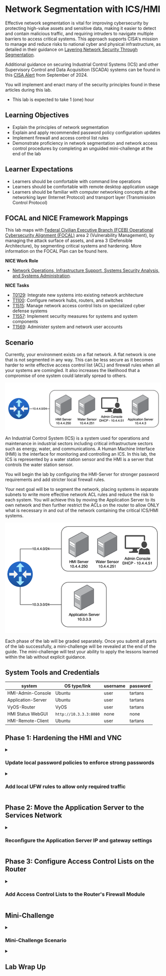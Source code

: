 # Network Segmentation with ICS/HMI

Effective network segmentation is vital for improving cybersecurity by protecting high-value assets and sensitive data, making it easier to detect and contain malicious traffic, and requiring intruders to navigate multiple barriers to access critical systems. This approach supports CISA's mission to manage and reduce risks to national cyber and physical infrastructure, as detailed in their guidance on <a href="https://www.cisa.gov/news-events/news/securing-network-infrastructure-devices" target="_blank">Layering Network Security Through Segmentation</a>.

Additional guidance on securing Industrial Control Systems (ICS) and other Supervisory Control and Data Acquisition (SCADA) systems can be found in this <a href="https://www.cisa.gov/news-events/alerts/2024/09/25/threat-actors-continue-exploit-otics-through-unsophisticated-means" target="_blank">CISA Alert</a> from September of 2024. 

You will implement and enact many of the security principles found in these articles during this lab.

- This lab is expected to take 1 (one) hour

## Learning Objectives

 - Explain the principles of network segmentation
 - Explain and apply recommended password policy configuration updates 
 - Implement firewall and access control list rules
 - Demonstrate proficiency in network segmentation and network access control procedures by completing an unguided mini-challenge at the end of the lab

## Learner Expectations

 - Learners should be comfortable with command line operations
 - Learners should be comfortable with remote desktop application usage
 - Learners should be familiar with computer networking concepts at the networking layer (Internet Protocol) and transport layer (Transmission Control Protocol)

## FOCAL and NICE Framework Mappings

This lab maps with <a href="https://www.cisa.gov/resources-tools/resources/federal-civilian-executive-branch-fceb-operational-cybersecurity-alignment-focal-plan" target="_blank">Federal Civilian Executive Branch (FCEB) Operational Cybersecurity Alignment (FOCAL)</a> area 2 (Vulnerability Management), by managing the attack surface of assets, and area 3 (Defensible Architecture), by segmenting critical systems and hardening. More information on the FOCAL Plan can be found here.

**NICE Work Role**

- <a href="https://niccs.cisa.gov/workforce-development/nice-framework" target="_blank">Network Operations, Infrastructure Support, Systems Security Analysis, and Systems Administration</a>.

**NICE Tasks**

- <a href="https://niccs.cisa.gov/workforce-development/nice-framework" target="_blank">T0129</a>: Integrate new systems into existing network architecture
- <a href="https://niccs.cisa.gov/workforce-development/nice-framework" target="_blank">T1100</a>: Configure network hubs, routers, and switches
- <a href="https://niccs.cisa.gov/workforce-development/nice-framework" target="_blank">T1515</a>: Manage network access control lists on specialized cyber defense systems
- <a href="https://niccs.cisa.gov/workforce-development/nice-framework" target="_blank">T1557</a>: Implement security measures for systems and system components
- <a href="https://niccs.cisa.gov/workforce-development/nice-framework" target="_blank">T1569</a>: Administer system and network user accounts

<!-- cut -->

## Scenario

Currently, your environment exists on a flat network. A flat network is one that is not segmented in any way. This can be less secure as it becomes harder to write effective access control list (ACL) and firewall rules when all your systems are comingled. It also increases the likelihood that a compromise of one system could laterally spread to others.

![networkdiagram1.png](./img/networkdiagram1.png)

An Industrial Control System (ICS) is a system used for operations and maintenance in industrial sectors including critical infrastructure sectors such as energy, water, and communications. A Human Machine Interface (HMI) is the interface for monitoring and controlling an ICS. In this lab, the ICS is represented by a water station sensor and the HMI is a server that controls the water station sensor.

You will begin the lab by configuring the HMI-Server for stronger password requirements and add stricter local firewall rules.

Your next goal will be to segment the network, placing systems in separate subnets to write more effective network ACL rules and reduce the risk to each system. You will achieve this by moving the Application Server to its own network and then further restrict the ACLs on the router to allow ONLY what is necessary in and out of the network containing the critical ICS/HMI systems.

![networkdiagram2.png](./img/networkdiagram2.png)

Each phase of the lab will be graded separately. Once you submit all parts of the lab successfully, a mini-challenge will be revealed at the end of the guide. The mini-challenge will test your ability to apply the lessons learned within the lab without explicit guidance.

## System Tools and Credentials

| system | OS type/link |  username | password |
|--------|---------|-----------|----------|
| HMI-Admin-Console | Ubuntu | user | tartans|
| Application-Server | Ubuntu |user | tartans|
| VyOS-Router | VyOS | user | tartans |
| HMI Status WebGUI | `http://10.3.3.3:8080` | none | none |
| HMI-Remote-Client | Ubuntu | user | tartans|

## Phase 1: Hardening the HMI and VNC


<details>
<summary>
<h3>Update local password policies to enforce strong passwords</h3>
</summary>
<p>

| &#128270; INFORMATION |
|---|
|_Based on recent <a href="https://pages.nist.gov/800-63-3/sp800-63b.html" target="_blank">National Institute for Standards and Technology guidance</a> on passwords, longer passwords are preferred to more complex passwords. Complexity can make passwords harder to remember, but longer passwords still add additional protection against brute force password-guessing._ |

For this lab, you will be implementing a new password policy using Pluggable Authentication Modules (PAM). For the sake of simplicity, the new policy will require that all passwords are at least 8 characters long and disallow passwords that use consecutively repeating characters, e.g. `aaaa` (which is also a recommendation by NIST).

1. Open the `HMI-Admin-Console` and open the Terminal:

![terminal-icon.png](./img/terminal-icon.png)

| &#128270; INFORMATION |
|---|
|_VNC, or Virtual Network Computing, is often used to interact with remote systems through a desktop-like environment. VNC is the primary method for remotely logging in to a Linux system, and many ISC and HMI systems are based on Unix or Linux operating systems. Since some ICS and HMI systems do not have physical terminals, VNC is an alternate and commonly used method to interact with them._|

2. (**HMI-Admin-Console**) Open a VNC connection to the HMI Server with the command `vncviewer 10.4.4.250:5902`, where 10.4.4.250 is the IP address of the HMI-Server and 5902 is the port.

![s02-image6.png](./img/s02-image6.png)

3. (**HMI-Admin-Console**) Enter the password of `tartans` and click OK to connect. You will then be presented with a pseudo-desktop connection to the HMI-Server.

![s02-image7.png](./img/s02-image7.png)

If you close this window at any time, you will need to repeat steps 2 and 3 to reconnect.

4. (**HMI-Admin-Console, VNC Connection**) From within the VNC connection viewer, open the HMI-Server's Terminal with the icon found in the bottom center of the window.

![s02-image8.png](./img/s02-image8.png)

| &#128270; INFORMATION |
|---|
|_Sometimes, elevated permissions are needed when viewing and modifying files or when running certain commands. In Linux, the `sudo` command (which stands for "superuser *do*") can be used to elevate your permissions temporarily for the single command. This follows the security concept of least-privilege, as you would not want to operate at the system administrator or root user level at all times._|

5. (**HMI-Admin-Console, VNC Connection, Terminal**) Enter the following command in the terminal to open the PAM common password file for editing. Use the sudo password of `tartans` if prompted.

```
sudo nano /etc/pam.d/common-password
```

6. (**HMI-Admin-Console, VNC Connection, Terminal**) Change the line that reads as `password requisite pam_pwquality.so retry=3` to `password requisite pam_pwquality.so retry=3 maxrepeat=3 minlen=8 `.

![s02-image1.png](./img/s02-image1.png)

The `minlen=8` option will require the password to be 8 characters long while the `maxrepeat=3` option will enforce that characters cannot consecutively repeat more than three times.

| &#128270; INFORMATION |
|---|
|_In reality, you would want to use a minimum length greater than 8, but for the lab, this would add complexity each time you need to use the account password. You could also add additional complexity features such as requiring uppercase and lowercase letters, numbers, and special characters and disallow dictionary words._|

Your file should look like the image below.

![s02-image2.png](./img/s02-image2.png)


7. (**HMI-Admin-Console, VNC Connection, Terminal**) Save the common-password file by pressing `CTRL+X` and then type and enter `Y` to confirm saving the changes.

The changes take effect immediately and you should update the current password.

8. (**HMI-Admin-Console, VNC Connection, Terminal**) Type and enter the `passwd` command to update the user account password.

9. (**HMI-Admin-Console, VNC Connection, Terminal**) First, enter the current password of `tartans`.

10. (**HMI-Admin-Console, VNC Connection, Terminal**) At the new password prompt, try to enter the password `passwd` - this should fail because it is not long enough.

11. (**HMI-Admin-Console, VNC Connection, Terminal**) Try to enter the password `aaaabbbbcccc` - this should fail also, because while it is 12 characters long, it has multiple repeating characters.

![s02-image3.png](./img/s02-image3.png)

12. (**HMI-Admin-Console, VNC Connection, Terminal**) Finally, enter and then retype/confirm the following password, which should succeed: `tartans1`

![s02-image4.png](./img/s02-image4.png)

*Note that future instructions will assume the password has been changed to `tartans1` from this point forward.*

To update the vncpasswd, you must specifically update it as it uses its own authentication file for password checking.

13. (**HMI-Admin-Console, VNC Connection, Terminal**) Run the command `vncpasswd` and enter and confirm the same password as above: `tartans1`. When asked if you would like to enter a view-only password, select option `n` and press Enter.

This will update the VNC password the next time you attempt to connect, though there is no reason to disconnect your VNC session to the HMI Server at this time.

| &#128270; INFORMATION |
|---|
|_This process creates or updates a `passwd` file on the HMI-Server that is unique to the account of `user`. This file is located at /home/user/.vnc/ and the VNC service running on port 5902 is specifically tied to this user account as well. In operational instances where VNC is in use, Multi-Factor Authentication should be leveraged whenever possible._|

#### Grading Check

(**HMI-Admin-Console, Firefox**) To check your work, browse to the grading page at `https://skills.hub/lab/tasks` or `(https://10.5.5.5/lab/tasks)` from the HMI-Admin-Console desktop (not from within the VNC connection). Click the `Submit/Re-Grade Tasks` button to trigger the grading checks. Refresh the results after a few moments to see your results.

![grading.png](./img/grading.png)
 
Grading Check 1: Update the HMI Server's password policy
 - Update the local password policy correctly

Grading Check 2: Update the password for user's local account and VNC account
 - Update the local user account password to `tartans1`
 - Update the VNC account password to match (`tartans1`)

`Copy the token or flag strings to the corresponding question submission field to receive credit.`

`You should complete the first two grading checks before moving on to the next section.`

</p>
</details>

<details>
<summary>
<h3>Add local UFW rules to allow only required traffic</h3>
</summary>
</p>

Next, you will create local Ubuntu uncomplicated firewall (ufw) rules to restrict the network access to the HMI-Server to only what is required:
 - Allow VNC requests from the HMI-Admin-Console at 10.4.4.51 over port 5902
 - Allow control communications to and from the water station sensor system at 10.4.4.251 over port 5000
 - Allow communications to the Application Server at 10.3.3.3 over port 5000 to post status updates
 - Deny all other incoming or outgoing traffic to/from the HMI-Server

*For the purpose of this lab, you will only update the HMI-Server's local firewall rules, assuming that the water station sensor is already configured approriately.*

You do this to better protect the critical HMI-Server system and water station sensors. With these new rules in place the ONLY system that can access the HMI-Server will be the HMI-Admin-Console over VNC. You can think of the HMI-Admin-Console as a quasi-air-gapped system for the purpose of interacting with the HMI-Server.

The water station sensor can only communicate with the controller service on the HMI-Server over port 5000 and only when sent an update command from the HMI-Server. This allows the HMI-Server and the water station sensor to update each other.

The HMI-Server can then post the status of the station sensors to the Application Server. This moves the visibility of the station sensor statuses to something outside of the HMI network, reducing the traffic that is required within the HMI network and minimizing the footprint of the systems within.

Lastly, you will deny or block all other traffic to or from the HMI-Server, which is the standard final rule in any good firewall or ACL ruleset. This rule enacts the zero trust principle of deny by default.

1. (**HMI-Admin-Console, VNC Connection, Terminal**) Still connected to the HMI Server via VNC, in the terminal session, add the following ufw rule to allow VNC connections inbound from only the HMI-Admin-Console system and then allow those established connections as long as they remain active:

```
sudo ufw allow from 10.4.4.51 to any port 5902 proto tcp
```

![s02-image9.png](./img/s02-image9.png)

2. (**HMI-Admin-Console, VNC Connection, Terminal**) Still in the terminal session, add the following ufw rule to allow the HMI Server to send status updates to the web management system and allow those established connections as long as they remain active.:

```
sudo ufw allow out to 10.3.3.3 port 8080 proto tcp
```

![s02-image10.png](./img/s02-image10.png)

3. (**HMI-Admin-Console, VNC Connection, Terminal**) Still in the terminal session, add the following ufw rules to allow communications between the HMI Server and the water station sensor over port 5000 for control and status updates.:

```
sudo ufw allow out to 10.4.4.251 port 5000 proto tcp
sudo ufw allow in from 10.4.4.251 to any port 5000 proto tcp
```

![s02-image11.png](./img/s02-image11.png)

4. (**HMI-Admin-Console, VNC Connection, Terminal**) Still in the terminal session, add the following ufw rules to block any other types of traffic, ingoing or outgoing, to or from the HMI Server to better minimize its surface area on the network.:

```
sudo ufw default deny incoming
sudo ufw default deny outgoing
```

![s02-image12.png](./img/s02-image12.png)

5. (**HMI-Admin-Console, VNC Connection, Terminal**)Lastly, in the terminal session, enter the following commands to enable the ufw firewall.

```
sudo ufw enable
```

![s02-image13.png](./img/s02-image13.png)

You can check the status of the current rules by entering the command:

```
sudo ufw status verbose
```

![s2-image28.png](./img/s2-image28.png)

**NOTE: There is a rule in the HMI Server's UFW to allow SSH connections from the Skills Hub (10.5.5.5) for grading purposes only. This is accounted for in any grading checks that validate the state of your lab environment. You should not remove or disable this rule at any time.**

If all has gone according to plan, you should still be connected to the HMI-Server and be able to reconnect at will, as long as you use the new password of `tartans1`.

6. (**HMI-Admin-Console, VNC Connection**) To test whether the HMI-Server can still talk to the water station sensor, open the `Connector` application on the HMI-Server Desktop.

![connector.png](./img/connector.png)

If you simply type the command `get` in the connector terminal you will see a list of the water station sensors and their current statuses. The fact that this connecion worked means your UFW rules did not accidentally break connectivity.

![s02-image26.png](./img/s02-image26.png)

7. (**HMI-Admin-Console, VNC Connection, Connector**)Update the current temperature of the reservoir behind station sensor 1 (Twlight Falls) with the following command:

```
update {"id":"1","temp":"75"}
```

![s02-image27.png](./img/s02-image27.png)

You will use this value to validate the staus updates on the status web site in a later step.

This concludes our work on the HMI-Server.

#### Grading Check

(**HMI-Admin-Console, Firefox**) To check your work, browse to the grading page at `https://skills.hub/lab/tasks` or `(https://10.5.5.5/lab/tasks)` from the HMI-Admin-Console desktop (not from within the VNC connection). Click the `Submit/Re-Grade Tasks` button to trigger the grading checks. Refresh the results after a few moments to see your results.

The grading page should show the results of the following items as now being passed successfully.

Grading Check 3: Update and apply the HMI Server's local UFW rules.
 - The HMI Server can still communicate with the water station sensor and vice versa
 - Only the Admin Console can connect over VNC to the HMI Server
 - The HMI Server accepts no other connections locally on the 10.4.4.0/24 network

`Copy the token or flag strings to the corresponding question submission fields to receive credit.`

`You should complete all phase 1 tasks before moving on to phase 2. Successfully submitting the correct answers for phase 1 will unlock the question set for phase 2.`

**Will update this if/when we know auto-submissions will not affect the releasing of question sets prematurely.**

</p>
</details>

## Phase 2: Move the Application Server to the Services Network

<details>
<summary>
<h3>Reconfigure the Application Server IP and gateway settings</h3>
</summary>
</p>

In preparation to change the network for the Application Server, it has been connected to the new network on its first networking interface `ens32`. You can effectively move the system in the lab by disabling the interface connected to the HMI network and enabling the interface connected to the Services network, where it belongs.

1. Open the `Application-Server` console and login with the username `user` and the password `tartans`.

2. (**Application Server**) At the command prompt, type and enter the following command, using the sudo password of `tartans` if prompted. This will allow you to modify the existing network configuration file for the system.

```
sudo nano /etc/netplan/01-netcfg.yaml
```

The current netplan configuration file consists of the following:

```
network:
  version: 2
  renderer: networkd
  ethernets:
    ens32:
      dhcp4: no
      dhcp6: no
      optional: true
    ens33:
      dhcp4: no
      addresses:
        - 10.4.4.3/24
      gateway4: 10.4.4.1
      nameservers:
        addresses:
          - 10.5.5.5
          - 10.0.0.1
```

In this configuration the first interface (connected to the new services network) is effectively disabled and the second interface (connected to the HMI network) uses the address of 10.4.4.3 and points to the gateway of 10.4.4.1.

3. (**Application Server**) Edit the netplan configuration file to match the following and note that the interface order has been swapped intentionally to save on typing (the order of interfaces does not matter when creating netplan configuration files). These changes will instead disable the second interface connected to the HMI network and enable the first interface connected to the new services network. It also applies a new address of 10.3.3.3 and a gateway of 10.3.3.1 to this new interface.

```
network:
  version: 2
  renderer: networkd
  ethernets:
    ens33:
      dhcp4: no
      dhcp6: no
      optional: true
    ens32:
      dhcp4: no
      addresses:
        - 10.3.3.3/24
      gateway4: 10.3.3.1
      nameservers:
        addresses:
          - 10.5.5.5
          - 10.0.0.1
```

4. (**Application Server**) Save the file by pressing `CTRL+X` and then type and enter `Y` to confirm saving the changes.

5. (**Application Server**) Apply the new changes with the command:

```
sudo netplan apply
```

6. (**Application Server**) Verify the changes are correct with the command `ip a`. You should see something similar to the image below.

![s02-image20.png](./img/s02-image20.png)

The new address of `10.3.3.3/24` should be applied to interface `ens32` and there should be no IPv4 address applied to interface `ens33`.

Recall the updated network diagram now that the application server has been moved successfully.

![networkdiagram2.png](./img/networkdiagram2.png)

7. (**Application Server**) Restart the status page service with the following command:

```
sudo systemctl restart hmi.service
```

If successful, you should see no additional output.

You can now verify that the status page on the Application Server recieved the previous update to sensor 1's temperature, and that the site is accessible at the new address of 10.3.3.3 over port 8080.

8. (**HMI-Admin-Console, Firefox**) Open Firefox from the HMI-Admin-Console Desktop (not within the VNC session) and browse to `http://10.3.3.3:8080`.

![s02-image29.png](./img/s02-image29.png)

You should see the updated temperature value of 75 reflected in the displayed status.

#### Grading Check
(**HMI-Admin-Console, Firefox**) To check your work, browse to the grading page at `https://skills.hub/lab/tasks` or `(https://10.5.5.5/lab/tasks)` from the HMI-Admin-Console desktop (not from within the VNC connection). Click the `Submit/Re-Grade Tasks` button to trigger the grading checks. Refresh the results after a few moments to see your results.

![grading2.png](./img/grading2.png)

Grading Check 4: Move the Application Server to the Services network at IP address 10.3.3.3
 - The Application Server has the correct IP address of `10.3.3.3/24` and its website can be reached at `http://10.3.3.3:8080`
 - The HMI Server can now successfully POST to the Application Server site at its new address

`Copy the token or flag strings to the corresponding question submission fields to receive credit.`

`You should complete all phase 2 tasks before moving on to phase 3. Successfully submitting the correct answers for phase 2 will unlock the question set for phase 3.`

</p>
</details>

## Phase 3: Configure Access Control Lists on the Router

<details>
<summary>
<h3>Add Access Control Lists to the Router's Firewall Module</h3>
</summary>
<p>

Next, you will access the router `vyos-router` and create access control list (ACL) rules to further protect and segment off the critical HMI systems from the rest of the network.
 - Allow communications to the Application Server at 10.3.3.3 over port 5000 to post status updates from the HMI-Server
 - Allow communications to the Application Server at 10.3.3.3 over port 8080 to post status updates from the HMI-Admin-Console
 - Deny all other incoming or outgoing traffic to/from the HMI network

You do this to continue to allow the HMI-Server to post the status of the station sensors to Application Server over port 5000.

You must also allow the HMI-Admin-Console to access the status page to confirm the status of the station sensors, but only allow access to the site itself over port 8080.

Lastly, you will deny or block all other traffic to or from the HMI network; not even ICMP pings will be allowed through. This further prevents any type of enumeration or scanning from systems external to the HMI network, reducing the visibility into the network to near zero.

Even if the status update messages were intercepted, there would be no way to push changes back to the HMI-Server or the station sensors from anywhere other than the HMI-Admin-Console, and the only way to interact with the HMI-Admin-Console is to walk up to directly (or in this case, virtually).

1. Click on the Vyos-Router console and login with the username `user` and the password `tartans`.

2. (**VyOS Router**) At the prompt, type and enter `configure` to enter the router's configuration mode.

| &#128270; INFORMATION |
|---|
|_This is a common practice on routers, where you make configurations changes by interacting directly with a special mode of the router and not within the operating system itself. At any time you can discard your modifications by typing and entering `exit discard` if you make a mistake._|

First, you will create the ACL rule that allows the HMI-Server to post status updates to the application server at 10.3.3.3 over port 5000. Note that the lab environment uses a prebuilt ruleset named `LAB`. As each rule is added you must specify the target ruleset by name. Devices could leverage multiple rulesets organizaed with different names. Since your additions will be small, you will use only the default ruleset of `LAB`.

3. (**VyOS Router**) Enter each of the following lines, one line at a time, or copy the lines into the virtual machine clipboard and then paste them into the router's console. If doing the latter, all six lines will be processed immediately.

```
set firewall name LAB rule 10 action accept
set firewall name LAB rule 10 source address 10.4.4.250
set firewall name LAB rule 10 destination address 10.3.3.3
set firewall name LAB rule 10 destination port 8080
set firewall name LAB rule 10 protocol tcp
set firewall name LAB rule 10 state new enable
```

![s02-image14.png](./img/s02-image14.png)

Second, you will create the ACL rule that allows the HMI-Admin-Console to talk to the application server at 10.3.3.3 over port 8080 to view the status page.

4. (**VyOS Router**) Enter each of the following lines, one line at a time, or copy the lines into the virtual machine clipboard and then paste them into the router's console. If doing the latter, all six lines will be processed immediately.

```
set firewall name LAB rule 11 action accept
set firewall name LAB rule 11 source address 10.4.4.51
set firewall name LAB rule 11 destination address 10.3.3.3
set firewall name LAB rule 11 destination port 8080
set firewall name LAB rule 11 protocol tcp
set firewall name LAB rule 11 state new enable
```

![s02-image15.png](./img/s02-image15.png)

Third, you will create the ACL rule that ensures established connections continue to be allowed until closed. This ensures that you can connect to the legitimate ports and services and also remain connected.

5. (**VyOS Router**) Enter each of the following lines, one line at a time, or copy the lines into the virtual machine clipboard and then paste them into the router's console. If doing the latter, all three lines will be processed immediately.

```
set firewall name LAB rule 20 action accept
set firewall name LAB rule 20 state established enable
set firewall name LAB rule 20 state related enable
```

![s02-image16.png](./img/s02-image16.png)

Fourth, you will create the ACL rule that will block all other traffic not otherwise specified in our ACL ruleset at the interface that connects the HMI subnet to the rest of the network. 

This will prevent unwanted traffic from entering and leaving the HMI network as well as prevent any enumeration or scanning attempts into the network and its systems. The latter three lines will apply the ruleset `LAB` to the interface `eth4` in all directions, `in` `out` and `local`.

6. (**VyOS Router**) Enter each of the following lines, one line at a time, or copy the lines into the virtual machine clipboard and then paste them into the router's console. If doing the latter, all four lines will be processed immediately.

```
set firewall name LAB default-action drop
set interfaces ethernet eth4 firewall in name LAB
set interfaces ethernet eth4 firewall out name LAB
set interfaces ethernet eth4 firewall local name LAB
```

![s02-image17.png](./img/s02-image17.png)

The only system that can now make an inbound connection to the HMI-Server is the HMI-Admin-Console. Scan results from outside the HMI network would result in no systems being found.

Finally, you can commit the changes.

7. (**VyOS Router**) Type and enter `commit` and then type and enter `save`. This will write the changes to the running configuration and apply them.

![s02-image18.png](./img/s02-image18.png)

8. (**VyOS Router**) You can now type and enter `exit` to leave configuration mode.

If curious, you can visualize the ACL rules in the config by entering the command `sh conf` at the router's command prompt.

![s02-image19.png](./img/s02-image19.png)

**NOTE: There is a rule in the Router's ACL to allow SSH and HTTPS connections to/from the Skills Hub (10.5.5.5) for grading purposes only. This is accounted for in any grading checks that validate the state of your lab environment. You should not remove or disable these rules at any time.**

#### Grading Check

(**HMI-Admin-Console, Firefox**) To check your work, browse to the grading page at `https://skills.hub/lab/tasks` or `(https://10.5.5.5/lab/tasks)` from the HMI-Admin-Console desktop (not from within the VNC connection). Click the `Submit/Re-Grade Tasks` button to trigger the grading checks. Refresh the results after a few moments to see your results.

![grading3.png](./img/grading3.png)

The grading page should show the results of the following items as now being passed successfully.

Grading Check 5: Update and apply the router firewall ACL rules
 - The HMI Server can still successfully POST to the Application Server site
 - The Admin Console can successfully check the Application Server status page
 - All other inbound and outbound traffic is blocked to the 10.4.4.0/24 network, including ICMP ping requests

`Copy the token or flag strings to the corresponding question submission fields to receive credit.`

`You should complete all phase 3 tasks before moving on to the mini-challenge. Successfully submitting the correct answers for phase 3 will unlock the question set for the mini-challenge.`

</p>
</details>

## Mini-Challenge

<details>
<summary>
<h3>Mini-Challenge Scenario</h3>
</summary>
<p>

The new remote client resides in user network of 10.1.1.0/24.

![networkdiagram3.png](./img/networkdiagram3.png)

A new requirement has been added that this remote client system must also be able to interact with the HMI-Server through a VNC connection and access the web status page on the aplpciation server. While this does add a minor security concern, you will continue to operate under the rule of least-privilege by adding **only** this new exception to the previous rulesets. For the purpose of the lab, assume that this client is compliant with all security requirements and safe to add to the network. You do not need to protect the remote client or the user network beyond the stated objectives below.

### Mini-Challenge Objectives

Your objectives for the mini-challenge are as follows:
 - Configure the new remote client system by configuring its `ens32` interface on the user network with an IP address of 10.1.1.151/24 and a gateway of 10.1.1.1. You will need to create a new `01-netcfg.yaml` netplan file to achieve this.
 - Configure the required ACLs on the router to support the new traffic:
   - The remote client must be able to access the status page on the application server at 10.3.3.3 over port 8080.
   - The remote client must be able to connect to the HMI via VNC over port 5903. *Note that this is a different port assigned specifically to this client.*
- Adjust the HMI Server's local UFW rules to allow this new exception for the inbound connection from the remote client on port 5903.
 - Your updates must not enable any previously disallowed traffic or break previously allowed communications.

Remember to draw upon and apply the examples used previously in the lab. All tasks can be completed by following the same processes and procedures as before. 

#### Grading Check

(**HMI-Admin-Console, Firefox**) To check your work, browse to the grading page at `https://skills.hub/lab/tasks` or `(https://10.5.5.5/lab/tasks)` from either the HMI-Admin-Console or Remote-Client desktop (not from within the VNC connection). Click the `Submit/Re-Grade Tasks` button to trigger the grading checks. Refresh the results after a few moments to see your results.

Grading Check 6: Add the remote client to the new user network (10.1.1.0/24)
 - The Remote Client is configured with an IP address of 10.1.1.151/24 and the proper gateway address of 10.1.1.1.

Grading Check 7: Update and apply the router firewall ACL rules and the HMI Server's UFW rules
 - The Remote Client can access the status page at 10.3.3.3 over port 8080
 - The Remote Client can connect via VNC to the HMI Server over port 5903
 - Your changes did not allow any previously disallowed traffic to/from the HMI network or the HMI-Server or break previously allowed communications

`Copy any token or flag strings to the corresponding question submission field to receive credit.`

</p>
</details>

<details>
<summary>
<h2>Lab Wrap Up</h2>
</summary>
<p>

### Conclusion

By completing this lab you have become more familiar with the best practices of having strong password policies, network segmentation, and implementing strong firewall and access control list rulesets.

To recap:
 - You implemented a password policy to enforce longer passwords that disallow consecutive repeating characters and then updated your local and vnc accounts accordingly.
 - You added local Ubuntu firewall rules to a critical system to reduce its footprint on the network and to secure it from unwanted network traffic.
 - You moved a necessary system out of the critical network to reduce the traffic flow in and out of the critical network. This allowed you to better secure the critical systems while making a necessary feature accessible in it's own network.
 - You added router access control list rules to further restrict all unwanted network traffic in and out of the critical network, again decreasing the visibility of the systems in this network and denying unwanted bad traffic.

With these new security additions in place, your critical HMI systems are much better protected and the ability for an intruder to gain access has been reduced to a near-zero possibility without physical access to the air-gapped HMI-Admin-Console.

### References
- <a href="https://www.cisa.gov/news-events/news/securing-network-infrastructure-devices" target="_blank">Layering Network Security Through Segmentation</a>.
- <a href="https://www.cisa.gov/news-events/alerts/2024/09/25/threat-actors-continue-exploit-otics-through-unsophisticated-means" target="_blank">Threat Actors Continue to Exploit OT/ICS through Unsophisticated Means</a>
 - <a href="https://pages.nist.gov/800-63-3/sp800-63b.html" target="_blank">NIST Special Publication 800-63B: Digital Identity Guidelines - </a>
 - <a href="https://ubuntu.com/server/docs/firewalls" target="_blank">Ubuntu Uncomplicated Firewall (ufw) Guide</a>
 - <a href="https://docs.vyos.io/en/latest/" target="_blank">VyOS 1.5 User Guide</a>
 - <a href="https://www.cisa.gov/resources-tools/resources/federal-civilian-executive-branch-fceb-operational-cybersecurity-alignment-focal-plan" target="_blank">Federal Civilian Executive Branch (FCEB) Operational Cybersecurity Alignment (FOCAL) Plan</a>
 - <a href="https://niccs.cisa.gov/workforce-development/nice-framework" target="_blank">NICE Framework</a>

### Appendix

In the case that changes made to the HMI-Server's local UFW rules or the Vyos-Router's configuration prevent you from completing the lab (i.e. you made an irrecoverable mistake), follow these steps to restore to a known good state and try again.

On the `HMI-Server` run the following commands to overwrite the existing UFW rules file with the known good "clean slate" file and re-enable the UFW service:

```
sudo ufw disable
sudo cp /etc/ufw/user.rules.bck /etc/ufw/user.rules
sudo ufw enable
```

On the `Vyos-Router`, at the command line (not in configuration mode), run the following commands to overwrite the existing configuration file with the known good "clean slate" file and reboot the system:

```
sudo cp /config/config.boot.back /config/config.boot
sudo reboot
```

</p>
</details>